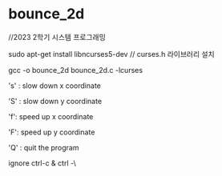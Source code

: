 # bounce_2d

//2023 2학기 시스템 프로그래밍 

sudo apt-get install libncurses5-dev // curses.h 라이브러리 설치

gcc -o bounce_2d bounce_2d.c -lcurses

's' : slow down x coordinate

'S' : slow down y coordinate

'f': speed up x coordinate

'F': speed up y coordinate

'Q' : quit the program

ignore ctrl-c & ctrl -\

